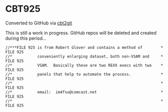 # CBT925
Converted to GitHub via [cbt2git](https://github.com/wizardofzos/cbt2git)

This is still a work in progress. GitHub repos will be deleted and created during this period...

```
//***FILE 925 is from Robert Glover and contains a method of        *   FILE 925
//*           conveniently enlarging dataset, both non-VSAM and     *   FILE 925
//*           VSAM.  Basically these are two REXX execs with two    *   FILE 925
//*           panels that help to automate the process.             *   FILE 925
//*                                                                 *   FILE 925
//*           email:  im4fsu@comcast.net                            *   FILE 925
//*                                                                 *   FILE 925
```
